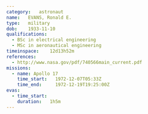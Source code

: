 ```yaml
---
category:	astronaut
name:	EVANS, Ronald E.
type:	military
dob:	1933-11-10
qualifications:
  - BSc in electrical engineering
  - MSc in aeronautical engineering
timeinspace:	12d13h52m
references:
  - http://www.nasa.gov/pdf/740566main_current.pdf
missions:
  - name: Apollo 17
    time_start:   1972-12-07T05:33Z
    time_end:     1972-12-19T19:25:00Z
evas:
  - time_start: 
    duration:   1h5m
---
```

